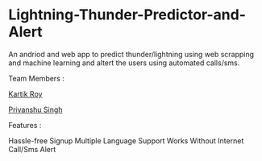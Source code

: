 # Lightning-Thunder-Predictor-and-Alert

An andriod and web app to predict thunder/lightning using web scrapping and machine learning and altert the users using automated calls/sms.

Team Members :

[Kartik Roy](https://github.com/Kartik-Roy)

[Priyanshu Singh](https://github.com/priyanshudhoni)


Features :

Hassle-free Signup
Multiple Language Support
Works Without Internet
Call/Sms Alert




